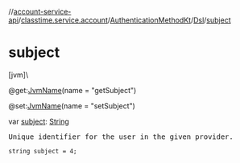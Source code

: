 //[account-service-api](../../../../index.md)/[classtime.service.account](../../index.md)/[AuthenticationMethodKt](../index.md)/[Dsl](index.md)/[subject](subject.md)

# subject

[jvm]\

@get:[JvmName](https://kotlinlang.org/api/latest/jvm/stdlib/kotlin.jvm/-jvm-name/index.html)(name = &quot;getSubject&quot;)

@set:[JvmName](https://kotlinlang.org/api/latest/jvm/stdlib/kotlin.jvm/-jvm-name/index.html)(name = &quot;setSubject&quot;)

var [subject](subject.md): [String](https://kotlinlang.org/api/latest/jvm/stdlib/kotlin/-string/index.html)

<pre>
Unique identifier for the user in the given provider.
</pre>

<code>string subject = 4;</code>
